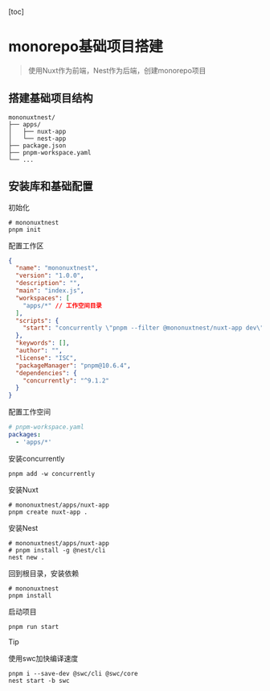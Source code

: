 [toc]

# monorepo基础项目搭建

> 使用Nuxt作为前端，Nest作为后端，创建monorepo项目

## 搭建基础项目结构

```
mononuxtnest/
├── apps/
│   ├── nuxt-app
│   └── nest-app
├── package.json
├── pnpm-workspace.yaml
└── ...
```

## 安装库和基础配置

初始化

~~~ shell
# mononuxtnest
pnpm init
~~~

配置工作区

~~~ json
{
  "name": "mononuxtnest",
  "version": "1.0.0",
  "description": "",
  "main": "index.js",
  "workspaces": [
    "apps/*" // 工作空间目录
  ],
  "scripts": {
    "start": "concurrently \"pnpm --filter @mononuxtnest/nuxt-app dev\" \"pnpm --filter @mononuxtnest/nest-app start -w\""  // 稍后安装concurrently，并行执行命令
  },
  "keywords": [],
  "author": "",
  "license": "ISC",
  "packageManager": "pnpm@10.6.4",
  "dependencies": {
    "concurrently": "^9.1.2"
  }
}
~~~

配置工作空间

~~~ yaml
# pnpm-workspace.yaml
packages:
  - 'apps/*'
~~~

安装concurrently

~~~ shell
pnpm add -w concurrently
~~~

安装Nuxt

~~~ shell
# mononuxtnest/apps/nuxt-app
pnpm create nuxt-app .
~~~

安装Nest

~~~ shell
# mononuxtnest/apps/nuxt-app
# pnpm install -g @nest/cli
nest new .
~~~

回到根目录，安装依赖

~~~ shell
# mononuxtnest
pnpm install
~~~

启动项目

~~~ shell
pnpm run start
~~~

> [!tip]
>
> 使用swc加快编译速度
>
> ~~~ shell
> pnpm i --save-dev @swc/cli @swc/core
> nest start -b swc
> ~~~
